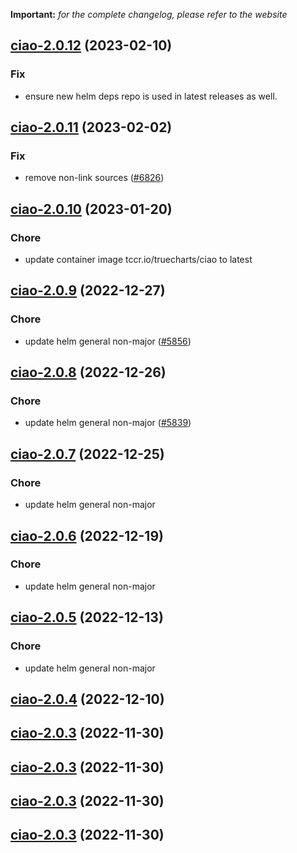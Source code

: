 **Important:**
*for the complete changelog, please refer to the website*




## [ciao-2.0.12](https://github.com/succelle/charts/compare/ciao-2.0.11...ciao-2.0.12) (2023-02-10)

### Fix

- ensure new helm deps repo is used in latest releases as well.
  
  


## [ciao-2.0.11](https://github.com/succelle/charts/compare/ciao-2.0.10...ciao-2.0.11) (2023-02-02)

### Fix

- remove non-link sources ([#6826](https://github.com/succelle/charts/issues/6826))
  
  


## [ciao-2.0.10](https://github.com/succelle/charts/compare/ciao-2.0.9...ciao-2.0.10) (2023-01-20)

### Chore

- update container image tccr.io/truecharts/ciao to latest
  
  


## [ciao-2.0.9](https://github.com/succelle/charts/compare/ciao-2.0.8...ciao-2.0.9) (2022-12-27)

### Chore

- update helm general non-major ([#5856](https://github.com/succelle/charts/issues/5856))
  
  


## [ciao-2.0.8](https://github.com/succelle/charts/compare/ciao-2.0.7...ciao-2.0.8) (2022-12-26)

### Chore

- update helm general non-major ([#5839](https://github.com/succelle/charts/issues/5839))
  
  


## [ciao-2.0.7](https://github.com/succelle/charts/compare/ciao-2.0.6...ciao-2.0.7) (2022-12-25)

### Chore

- update helm general non-major
  
  


## [ciao-2.0.6](https://github.com/succelle/charts/compare/ciao-2.0.5...ciao-2.0.6) (2022-12-19)

### Chore

- update helm general non-major
  
  


## [ciao-2.0.5](https://github.com/succelle/charts/compare/ciao-2.0.4...ciao-2.0.5) (2022-12-13)

### Chore

- update helm general non-major
  
  


## [ciao-2.0.4](https://github.com/succelle/charts/compare/ciao-2.0.3...ciao-2.0.4) (2022-12-10)




## [ciao-2.0.3](https://github.com/succelle/charts/compare/ciao-2.0.2...ciao-2.0.3) (2022-11-30)




## [ciao-2.0.3](https://github.com/succelle/charts/compare/ciao-2.0.2...ciao-2.0.3) (2022-11-30)




## [ciao-2.0.3](https://github.com/succelle/charts/compare/ciao-2.0.2...ciao-2.0.3) (2022-11-30)




## [ciao-2.0.3](https://github.com/succelle/charts/compare/ciao-2.0.2...ciao-2.0.3) (2022-11-30)
